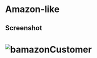 # Amazon-like
## Screenshot
# ![bamazonCustomer](https://user-images.githubusercontent.com/51280814/61681479-6f277300-acc2-11e9-808e-1084d97e6620.png)
